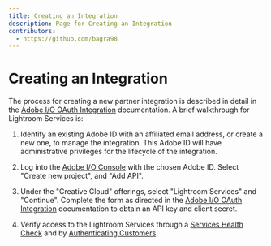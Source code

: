 ```yaml
---
title: Creating an Integration
description: Page for Creating an Integration
contributors:
  - https://github.com/bagra98
---
```


# Creating an Integration

The process for creating a new partner integration is described in detail in the [Adobe I/O OAuth Integration](https://www.adobe.io/authentication/auth-methods.html#!AdobeDocs/adobeio-auth/master/AuthenticationOverview/OAuthIntegration.md) documentation. A brief walkthrough for Lightroom Services is:

1. Identify an existing Adobe ID with an affiliated email address, or create a new one, to manage the integration. This Adobe ID will have administrative privileges for the lifecycle of the integration.

2. Log into the <a href="https://console.adobe.io" target="_blank">Adobe I/O Console</a> with the chosen Adobe ID. Select "Create new project", and "Add API".

3. Under the "Creative Cloud" offerings, select "Lightroom Services" and "Continue". Complete the form as directed in the [Adobe I/O OAuth Integration](https://www.adobe.io/authentication/auth-methods.html#!AdobeDocs/adobeio-auth/master/AuthenticationOverview/OAuthIntegration.md) documentation to obtain an API key and client secret.

4. Verify access to the Lightroom Services through a [Services Health Check](../service_health_check) and by [Authenticating Customers](../authenticate_customers).

